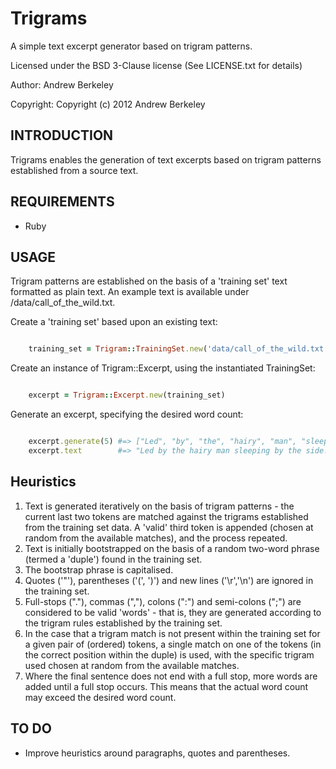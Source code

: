# Trigrams

A simple text excerpt generator based on trigram patterns.

Licensed under the BSD 3-Clause license (See LICENSE.txt for details)

Author: Andrew Berkeley

Copyright: Copyright (c) 2012 Andrew Berkeley

## INTRODUCTION

Trigrams enables the generation of text excerpts based on trigram patterns established from a source text.

## REQUIREMENTS

 * Ruby

## USAGE
Trigram patterns are established on the basis of a 'training set' text formatted as plain text. An example text is available under /data/call_of_the_wild.txt.

Create a 'training set' based upon an existing text:

```ruby

    training_set = Trigram::TrainingSet.new('data/call_of_the_wild.txt')
```

Create an instance of Trigram::Excerpt, using the instantiated TrainingSet:

```ruby

    excerpt = Trigram::Excerpt.new(training_set)
```

Generate an excerpt, specifying the desired word count:

```ruby

    excerpt.generate(5) #=> ["Led", "by", "the", "hairy", "man", "sleeping", "by", "the", "side", "."] 
    excerpt.text        #=> "Led by the hairy man sleeping by the side." 
```

## Heuristics

1. Text is generated iteratively on the basis of trigram patterns - the current last two tokens are matched against the trigrams established from the training set data. A 'valid' third token is appended (chosen at random from the available matches), and the process repeated.
2. Text is initially bootstrapped on the basis of a random two-word phrase (termed a 'duple') found in the training set.
3. The bootstrap phrase is capitalised.
4. Quotes ('"'), parentheses ('(', ')') and new lines ('\r','\n') are ignored in the training set.
5. Full-stops ("."), commas (","), colons (":") and semi-colons (";") are considered to be valid 'words' - that is, they are generated according to the trigram rules established by the training set.
6. In the case that a trigram match is not present within the training set for a given pair of (ordered) tokens, a single match on one of the tokens (in the correct position within the duple) is used, with the specific trigram used chosen at random from the available matches.
7. Where the final sentence does not end with a full stop, more words are added until a full stop occurs. This means that the actual word count may exceed the desired word count.


## TO DO

* Improve heuristics around paragraphs, quotes and parentheses.

